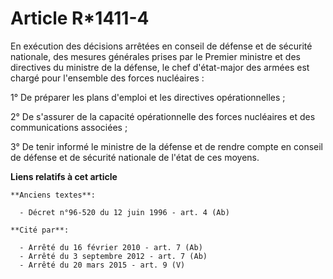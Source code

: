 # Article R*1411-4

En exécution des décisions arrêtées en  conseil de défense et de sécurité nationale, des mesures générales prises par le
Premier ministre et des directives du ministre de la défense, le chef d'état-major des armées est chargé pour l'ensemble des
forces nucléaires : 

1° De préparer les plans d'emploi et les directives opérationnelles ; 

2° De s'assurer de la capacité opérationnelle des forces nucléaires et des communications associées ; 

3° De tenir informé le ministre de la défense et de rendre compte en  conseil de défense et de sécurité nationale de l'état
de ces moyens.

**Liens relatifs à cet article**

	**Anciens textes**:

	  - Décret n°96-520 du 12 juin 1996 - art. 4 (Ab)

	**Cité par**:

	  - Arrêté du 16 février 2010 - art. 7 (Ab)
	  - Arrêté du 3 septembre 2012 - art. 7 (Ab)
	  - Arrêté du 20 mars 2015 - art. 9 (V)
